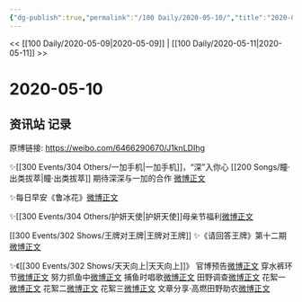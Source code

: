 ```yaml
---
{"dg-publish":true,"permalink":"/100 Daily/2020-05-10/","title":"2020-05-10","created":"2023-04-03T21:36:44.086+08:00","updated":"2023-04-03T21:37:41.014+08:00"}
---
```



<< [[100 Daily/2020-05-09\|2020-05-09]] | [[100 Daily/2020-05-11\|2020-05-11]] >>

# 2020-05-10

## 资讯站 记录

原博链接: https://weibo.com/6466290670/J1knLDIhg

✨[[300 Events/304 Others/一加手机\|一加手机]]，“深”入你心 [[200 Songs/瞳·出类拔萃\|瞳·出类拔萃]]
期待深深与一加的合作
[微博正文](https://m.weibo.cn/6466290670/4503140173015946)

✨每日早安《鲁冰花》[微博正文](https://m.weibo.cn/6466290670/4502956340934364)

✨[[300 Events/304 Others/护妍天使\|护妍天使]]母亲节福利[微博正文](https://m.weibo.cn/6466290670/4502981712581669)

[[300 Events/302 Shows/王牌对王牌\|王牌对王牌]]
✨《请回答王牌》第十二期[微博正文](https://m.weibo.cn/6466290670/4503030030513673)

✨《[[300 Events/302 Shows/天天向上\|天天向上]]》
官博预告[微博正文](https://m.weibo.cn/6466290670/4503060237979240)
穿水裤环节[微博正文](https://m.weibo.cn/6466290670/4503160348124676)
努力抓鱼中[微博正文](https://m.weibo.cn/6466290670/4503172887973651)
捕鱼时唱歌[微博正文](https://m.weibo.cn/6466290670/4503177347657267)
田野调查[微博正文](https://m.weibo.cn/6466290670/4503181276703063)
花絮一[微博正文](https://m.weibo.cn/6466290670/4503160838235919)
花絮二[微博正文](https://m.weibo.cn/6466290670/4503164898586914)
花絮三[微博正文](https://m.weibo.cn/6466290670/4503177792142950)
文章分享·高燃田野助农[微博正文](https://m.weibo.cn/6466290670/4503082815479752)
